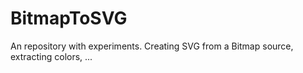 # BitmapToSVG

An repository with experiments. Creating SVG from a Bitmap source, extracting colors, ... 
